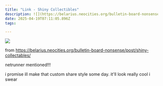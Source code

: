 ```yaml
---
title: "Link - Shiny Collectibles"
description: ![](https://belarius.neocities.org/bulletin-board-nonsense/media/posts/886/gallery/BulletinBoardNons
date: 2025-04-19T07:11:05.896Z
tags: 

---
```


![](https://belarius.neocities.org/bulletin-board-nonsense/media/posts/886/gallery/BulletinBoardNonsense-894.jpg)

from https://belarius.neocities.org/bulletin-board-nonsense/post/shiny-collectables/

netrunner mentioned!!!

i promise ill make that custom share style some day. it'll look really cool i swear